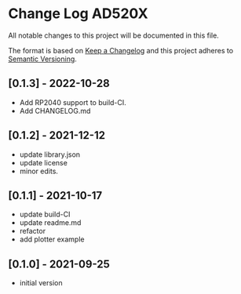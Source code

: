 # Change Log AD520X

All notable changes to this project will be documented in this file.

The format is based on [Keep a Changelog](http://keepachangelog.com/)
and this project adheres to [Semantic Versioning](http://semver.org/).


## [0.1.3] - 2022-10-28
- Add RP2040 support to build-CI.
- Add CHANGELOG.md

## [0.1.2] - 2021-12-12
- update library.json
- update license
- minor edits.

## [0.1.1] - 2021-10-17
- update build-CI
- update readme.md
- refactor
- add plotter example

## [0.1.0] - 2021-09-25
- initial version

